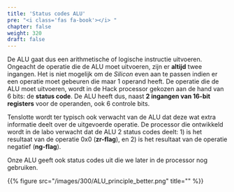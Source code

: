 ```yaml
---
title: 'Status codes ALU'
pre: "<i class='fas fa-book'></i> "
chapter: false
weight: 320
draft: false
---
```


De ALU gaat dus een arithmetische of logische instructie uitvoeren. Ongeacht de operatie die de ALU moet uitvoeren, zijn er **altijd** twee ingangen. Het is niet mogelijk om de *Silicon* even aan te passen indien er een operatie moet gebeuren die maar 1 operand heeft. De operatie die de ALU moet uitvoeren, wordt in de Hack processor gekozen aan de hand van 6 bits: de **status code**. De ALU heeft dus, naast **2 ingangen van 16-bit registers** voor de operanden, ook 6 controle bits.

Tenslotte wordt ter typisch ook verwacht van de ALU dat deze wat extra informatie deelt over de uitgevoerde operatie. De processor die ontwikkeld wordt in de labo verwacht dat de ALU 2 status codes deelt: 1) is het resultaat van de operatie 0x0 (**zr-flag**), en 2) is het resultaat van de operatie negatief (**ng-flag**).

Onze ALU geeft ook status codes uit die we later in de processor nog gebruiken.

{{% figure src="/images/300/ALU_principle_better.png" title="" %}}